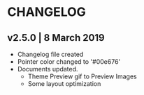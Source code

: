 # CHANGELOG

## v2.5.0 | 8 March 2019

- Changelog file created
- Pointer color changed to '#00e676'
- Documents updated.
  - Theme Preview gif to Preview Images
  - Some layout optimization
